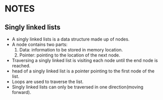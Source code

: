 # NOTES
## Singly linked lists

- A singly linked lists is a data structure made up of nodes.
- A node contains two parts:
	1. Data: information to be stored in memory location.
	2. Pointer: pointing to the location of the next node.
- Traversing a singly linked list is visiting each node until the end node is reached.
- head of a singly linked list is a pointer pointing to the first node of the list.
- Loops are used to traverse the list.
- Singly linked lists can only be traversed in one direction(moving forward).

